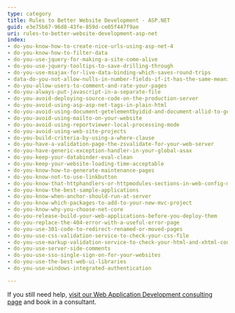 ```yaml
---
type: category
title: Rules to Better Website Development - ASP.NET
guid: e3e75b67-96d8-43fe-859d-ce05f447f9ae
uri: rules-to-better-website-development-asp-net
index:
- do-you-know-how-to-create-nice-urls-using-asp-net-4
- do-you-know-how-to-filter-data
- do-you-use-jquery-for-making-a-site-come-alive
- do-you-use-jquery-tooltips-to-save-drilling-through
- do-you-use-msajax-for-live-data-binding-which-saves-round-trips
- data-do-you-not-allow-nulls-in-number-fields-if-it-has-the-same-meaning-as-zero
- do-you-allow-users-to-comment-and-rate-your-pages
- do-you-always-put-javascript-in-a-separate-file
- do-you-avoid-deploying-source-code-on-the-production-server
- do-you-avoid-using-asp-asp-net-tags-in-plain-html
- do-you-avoid-using-document-getelementbyidid-and-document-allid-to-get-a-single-element-instead-use-selector-id
- do-you-avoid-using-mailto-on-your-website
- do-you-avoid-using-reportviewer-local-processing-mode
- do-you-avoid-using-web-site-projects
- do-you-build-criteria-by-using-a-where-clause
- do-you-have-a-validation-page-the-zsvalidate-for-your-web-server
- do-you-have-generic-exception-handler-in-your-global-asax
- do-you-keep-your-databinder-eval-clean
- do-you-keep-your-website-loading-time-acceptable
- do-you-know-how-to-generate-maintenance-pages
- do-you-know-not-to-use-linkbutton
- do-you-know-that-httphandlers-or-httpmodules-sections-in-web-config-must-contain-a-remove-or-clear-element
- do-you-know-the-best-sample-applications
- do-you-know-when-anchor-should-run-at-server
- do-you-know-which-packages-to-add-to-your-new-mvc-project
- do-you-know-why-you-choose-net-core
- do-you-release-build-your-web-applications-before-you-deploy-them
- do-you-replace-the-404-error-with-a-useful-error-page
- do-you-use-301-code-to-redirect-renamed-or-moved-pages
- do-you-use-css-validation-service-to-check-your-css-file
- do-you-use-markup-validation-service-to-check-your-html-and-xhtml-code
- do-you-use-server-side-comments
- do-you-use-sso-single-sign-on-for-your-websites
- do-you-use-the-best-web-ui-libraries
- do-you-use-windows-integrated-authentication

---
```

If you still need help, [visit our Web Application Development consulting page](https&#58;//www.ssw.com.au/ssw/Consulting/Web-Applications.aspx) and book in a consultant.

